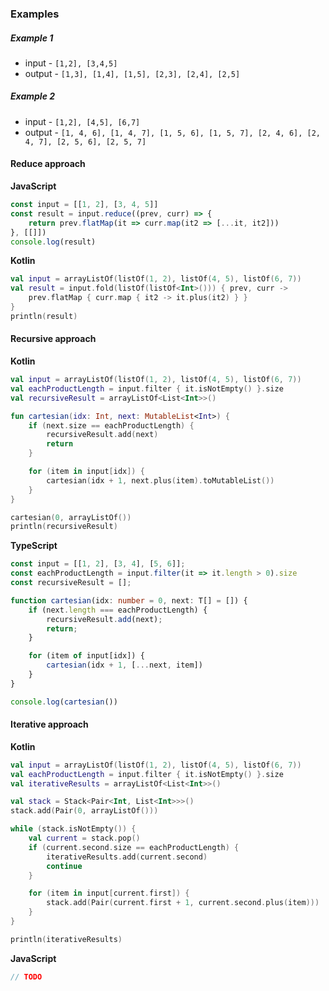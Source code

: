 ### Examples

##### Example 1
- input - `[1,2], [3,4,5]`
- output - `[1,3], [1,4], [1,5], [2,3], [2,4], [2,5]`

##### Example 2
- input - `[1,2], [4,5], [6,7]`
- output - `[1, 4, 6], [1, 4, 7], [1, 5, 6], [1, 5, 7], [2, 4, 6], [2, 4, 7], [2, 5, 6], [2, 5, 7]`


#### Reduce approach

**JavaScript**
```js
const input = [[1, 2], [3, 4, 5]]
const result = input.reduce((prev, curr) => {
    return prev.flatMap(it => curr.map(it2 => [...it, it2]))
}, [[]])
console.log(result)
```

**Kotlin**
```kotlin
val input = arrayListOf(listOf(1, 2), listOf(4, 5), listOf(6, 7))
val result = input.fold(listOf(listOf<Int>())) { prev, curr ->
    prev.flatMap { curr.map { it2 -> it.plus(it2) } }
}
println(result)
```

#### Recursive approach
**Kotlin**
```kotlin
val input = arrayListOf(listOf(1, 2), listOf(4, 5), listOf(6, 7))
val eachProductLength = input.filter { it.isNotEmpty() }.size
val recursiveResult = arrayListOf<List<Int>>()

fun cartesian(idx: Int, next: MutableList<Int>) {
    if (next.size == eachProductLength) {
        recursiveResult.add(next)
        return
    }

    for (item in input[idx]) {
        cartesian(idx + 1, next.plus(item).toMutableList())
    }
}

cartesian(0, arrayListOf())
println(recursiveResult)
```

**TypeScript**
```typescript
const input = [[1, 2], [3, 4], [5, 6]];
const eachProductLength = input.filter(it => it.length > 0).size
const recursiveResult = [];

function cartesian(idx: number = 0, next: T[] = []) {
    if (next.length === eachProductLength) {
        recursiveResult.add(next);
        return;
    }

    for (item of input[idx]) {
        cartesian(idx + 1, [...next, item])
    }
}

console.log(cartesian())
```

#### Iterative approach
**Kotlin**
```kotlin 
val input = arrayListOf(listOf(1, 2), listOf(4, 5), listOf(6, 7))
val eachProductLength = input.filter { it.isNotEmpty() }.size
val iterativeResults = arrayListOf<List<Int>>()

val stack = Stack<Pair<Int, List<Int>>>()
stack.add(Pair(0, arrayListOf()))

while (stack.isNotEmpty()) {
    val current = stack.pop()
    if (current.second.size == eachProductLength) {
        iterativeResults.add(current.second)
        continue
    }

    for (item in input[current.first]) {
        stack.add(Pair(current.first + 1, current.second.plus(item)))
    }
}

println(iterativeResults)
```

**JavaScript**
```javascript
// TODO
```
